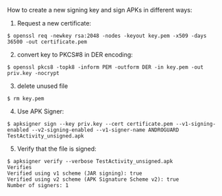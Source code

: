 How to create a new signing key and sign APKs in different ways:

1) Request a new certificate:
```
$ openssl req -newkey rsa:2048 -nodes -keyout key.pem -x509 -days 36500 -out certificate.pem
```

2) convert key to PKCS#8 in DER encoding:
```
$ openssl pkcs8 -topk8 -inform PEM -outform DER -in key.pem -out priv.key -nocrypt
```

3) delete unused file
```
$ rm key.pem
```

4) Use APK Signer:
```
$ apksigner sign --key priv.key --cert certificate.pem --v1-signing-enabled --v2-signing-enabled --v1-signer-name ANDROGUARD TestActivity_unsigned.apk
```

5) Verify that the file is signed:
```
$ apksigner verify --verbose TestActivity_unsigned.apk
Verifies
Verified using v1 scheme (JAR signing): true
Verified using v2 scheme (APK Signature Scheme v2): true
Number of signers: 1
```

